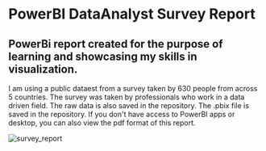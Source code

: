 # PowerBI DataAnalyst Survey Report

## PowerBi report created for the purpose of learning and showcasing my skills in visualization. 

I am using a public dataest from a survey taken by 630 people from across 5 countries. The survey was taken by professionals who work in a data driven field. The raw data is also saved in the repository. 
The .pbix file is saved in the repository. If you don't have access to PowerBI apps or desktop, you can also view the pdf format of this report. 

![survey_report](https://user-images.githubusercontent.com/114509328/196950059-99dcf498-83f9-4a87-bd2f-605ba60f0de9.jpg)
